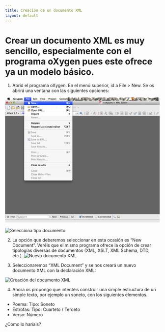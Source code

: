 ```yaml
---
title: Creación de un documento XML
layout: default
---
```


# Crear un documento XML es muy sencillo, especialmente con el programa oXygen pues este ofrece ya un modelo básico. 

1. Abrid el programa oXygen. En el menú superior, id a File > New. Se os abrirá una ventana con las siguientes opciones:

![Opciones menu](/img/Creacion-doc-xml.png)

![Selecciona tipo documento](/img/Creacion-doc-xml2.png.png)

2. La opción que deberemos seleccionar en esta ocasión es “New Document”. Veréis que el mismo programa ofrece la opción de crear tipologías diversas de documentos (XML, XSLT, XML Schema, DTD, etc.). 
![Nuevo documento XML](/img/Creacion-doc-xml3.png.png)

3. Seleccionaremos “XML Document” y se nos creará un nuevo documento XML con la declaración XML:

![Creación del documento XML](/img/Creacion-doc-xml4.png.png)

4. Ahora os propongo que intentéis construir una simple estructura de un simple texto, por ejemplo un soneto, con los siguientes elementos. 

* Poema: Tipo: Soneto
* Estrofas: Tipo: Cuarteto / Terceto
* Verso: Número

¿Como lo haríais?

